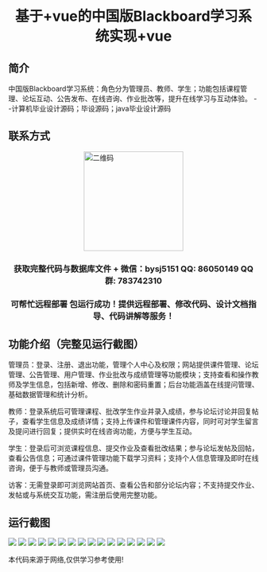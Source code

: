 <p><h1 align="center">基于+vue的中国版Blackboard学习系统实现+vue</h1></p>

## 简介
中国版Blackboard学习系统：角色分为管理员、教师、学生；功能包括课程管理、论坛互动、公告发布、在线咨询、作业批改等，提升在线学习与互动体验。    --计算机毕业设计源码；毕设源码；java毕业设计源码


## 联系方式
<img src="https://bs-1329754181.cos.ap-shanghai.myqcloud.com/wx.jpg" alt="二维码" style="display: block; margin: 0 auto;" width="200px">
<p><h3 align="center">获取完整代码与数据库文件 + 微信：bysj5151 QQ: 86050149 QQ群: 783742310</h3></p>
<p><h3 align="center">可帮忙远程部署 包运行成功！提供远程部署、修改代码、设计文档指导、代码讲解等服务！</h3></p>

## 功能介绍（完整见运行截图）
管理员：登录、注册、退出功能，管理个人中心及权限；网站提供课件管理、论坛管理、公告管理、用户管理、作业批改与成绩管理等功能模块；支持查看和操作教师及学生信息，包括新增、修改、删除和密码重置；后台功能涵盖在线提问管理、基础数据管理和统计分析。

教师：登录系统后可管理课程、批改学生作业并录入成绩，参与论坛讨论并回复帖子，查看学生信息及成绩详情；支持上传课件和管理课件内容，同时可对学生留言及提问进行回复；提供实时在线咨询功能，方便与学生互动。

学生：登录后可浏览课程信息、提交作业及查看批改结果；参与论坛发帖及回帖，查看公告信息；可通过课件管理功能下载学习资料；支持个人信息管理及即时在线咨询，便于与教师或管理员沟通。

访客：无需登录即可浏览网站首页、查看公告和部分论坛内容；不支持提交作业、发帖或与系统交互功能，需注册后使用完整功能。


## 运行截图
![](img/001.jpg)
![](img/002.jpg)
![](img/003.jpg)
![](img/004.jpg)
![](img/005.jpg)
![](img/006.jpg)
![](img/007.jpg)
![](img/008.jpg)
![](img/009.jpg)
![](img/010.jpg)
![](img/011.jpg)
![](img/012.jpg)
![](img/013.jpg)
![](img/014.jpg)
![](img/015.jpg)
![](img/016.jpg)

<p>本代码来源于网络,仅供学习参考使用!</p>
